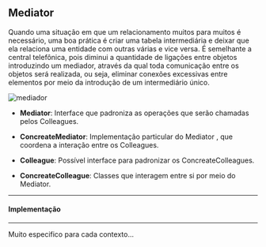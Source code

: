 ## Mediator

Quando uma situação em que um relacionamento muitos para muitos é necessário, uma boa prática é criar uma tabela intermediária e deixar que ela
relaciona uma entidade com outras várias e vice versa. É semelhante a central telefônica, pois diminui a quantidade de ligações entre objetos
introduzindo um mediador, através da qual toda comunicação entre os objetos será realizada, ou seja, eliminar conexões excessivas entre elementos
por meio da introdução de um intermediário único.

![mediador](https://cloud.githubusercontent.com/assets/14116020/26086490/54b7a060-39c1-11e7-86d9-3007d2cc3565.png)

* **Mediator**: Interface que padroniza as operações que serão chamadas pelos Colleagues.

* **ConcreateMediator**: Implementação particular do Mediator , que coordena a interação entre os Colleagues.

* **Colleague**: Possível interface para padronizar os ConcreateColleagues.

* **ConcreateColleague**: Classes que interagem entre si por meio do Mediator.

***
#### Implementação
***

Muito especifico para cada contexto...
